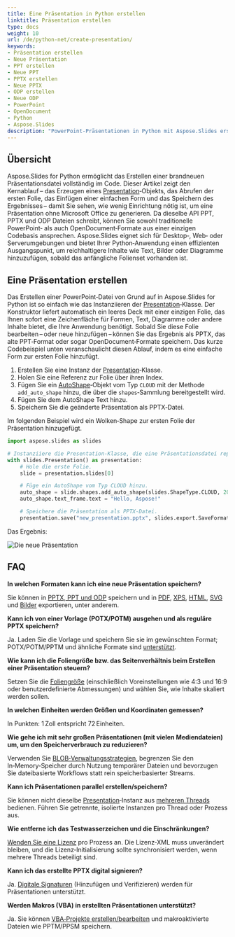 ```yaml
---
title: Eine Präsentation in Python erstellen
linktitle: Präsentation erstellen
type: docs
weight: 10
url: /de/python-net/create-presentation/
keywords:
- Präsentation erstellen
- Neue Präsentation
- PPT erstellen
- Neue PPT
- PPTX erstellen
- Neue PPTX
- ODP erstellen
- Neue ODP
- PowerPoint
- OpenDocument
- Python
- Aspose.Slides
description: "PowerPoint‑Präsentationen in Python mit Aspose.Slides erstellen – PPT-, PPTX- und ODP-Dateien erzeugen, von der OpenDocument‑Unterstützung profitieren und sie programmgesteuert speichern für zuverlässige Ergebnisse."
---
```


## **Übersicht**

Aspose.Slides for Python ermöglicht das Erstellen einer brandneuen Präsentationsdatei vollständig im Code. Dieser Artikel zeigt den Kernablauf – das Erzeugen eines [Presentation](https://reference.aspose.com/slides/python-net/aspose.slides/presentation/)‑Objekts, das Abrufen der ersten Folie, das Einfügen einer einfachen Form und das Speichern des Ergebnisses – damit Sie sehen, wie wenig Einrichtung nötig ist, um eine Präsentation ohne Microsoft Office zu generieren. Da dieselbe API PPT, PPTX und ODP Dateien schreibt, können Sie sowohl traditionelle PowerPoint‑ als auch OpenDocument‑Formate aus einer einzigen Codebasis ansprechen. Aspose.Slides eignet sich für Desktop‑, Web‑ oder Serverumgebungen und bietet Ihrer Python‑Anwendung einen effizienten Ausgangspunkt, um reichhaltigere Inhalte wie Text, Bilder oder Diagramme hinzuzufügen, sobald das anfängliche Folienset vorhanden ist.

## **Eine Präsentation erstellen**

Das Erstellen einer PowerPoint‑Datei von Grund auf in Aspose.Slides for Python ist so einfach wie das Instanziieren der [Presentation](https://reference.aspose.com/slides/python-net/aspose.slides/presentation/)‑Klasse. Der Konstruktor liefert automatisch ein leeres Deck mit einer einzigen Folie, das Ihnen sofort eine Zeichenfläche für Formen, Text, Diagramme oder andere Inhalte bietet, die Ihre Anwendung benötigt. Sobald Sie diese Folie bearbeiten – oder neue hinzufügen – können Sie das Ergebnis als PPTX, das alte PPT‑Format oder sogar OpenDocument‑Formate speichern. Das kurze Codebeispiel unten veranschaulicht diesen Ablauf, indem es eine einfache Form zur ersten Folie hinzufügt.

1. Erstellen Sie eine Instanz der [Presentation](https://reference.aspose.com/slides/python-net/aspose.slides/presentation/)‑Klasse.  
2. Holen Sie eine Referenz zur Folie über ihren Index.  
3. Fügen Sie ein [AutoShape](https://reference.aspose.com/slides/python-net/aspose.slides/autoshape/)‑Objekt vom Typ `CLOUD` mit der Methode `add_auto_shape` hinzu, die über die `shapes`‑Sammlung bereitgestellt wird.  
4. Fügen Sie dem AutoShape Text hinzu.  
5. Speichern Sie die geänderte Präsentation als PPTX‑Datei.

Im folgenden Beispiel wird ein Wolken‑Shape zur ersten Folie der Präsentation hinzugefügt.

```py
import aspose.slides as slides

# Instanziiere die Presentation‑Klasse, die eine Präsentationsdatei repräsentiert.
with slides.Presentation() as presentation:
    # Hole die erste Folie.
    slide = presentation.slides[0]

    # Füge ein AutoShape vom Typ CLOUD hinzu.
    auto_shape = slide.shapes.add_auto_shape(slides.ShapeType.CLOUD, 20, 20, 200, 80)
    auto_shape.text_frame.text = "Hello, Aspose!"

    # Speichere die Präsentation als PPTX‑Datei.
    presentation.save("new_presentation.pptx", slides.export.SaveFormat.PPTX)
```

Das Ergebnis:

![Die neue Präsentation](new_presentation.png)

## **FAQ**

**In welchen Formaten kann ich eine neue Präsentation speichern?**

Sie können in [PPTX, PPT und ODP](/slides/de/python-net/save-presentation/) speichern und in [PDF](/slides/de/python-net/convert-powerpoint-to-pdf/), [XPS](/slides/de/python-net/convert-powerpoint-to-xps/), [HTML](/slides/de/python-net/convert-powerpoint-to-html/), [SVG](/slides/de/python-net/convert-powerpoint-to-png/) und [Bilder](/slides/de/python-net/convert-powerpoint-to-png/) exportieren, unter anderem.

**Kann ich von einer Vorlage (POTX/POTM) ausgehen und als reguläre PPTX speichern?**

Ja. Laden Sie die Vorlage und speichern Sie sie im gewünschten Format; POTX/POTM/PPTM und ähnliche Formate sind [unterstützt](/slides/de/python-net/supported-file-formats/).

**Wie kann ich die Foliengröße bzw. das Seitenverhältnis beim Erstellen einer Präsentation steuern?**

Setzen Sie die [Foliengröße](/slides/de/python-net/slide-size/) (einschließlich Voreinstellungen wie 4:3 und 16:9 oder benutzerdefinierte Abmessungen) und wählen Sie, wie Inhalte skaliert werden sollen.

**In welchen Einheiten werden Größen und Koordinaten gemessen?**

In Punkten: 1 Zoll entspricht 72 Einheiten.

**Wie gehe ich mit sehr großen Präsentationen (mit vielen Mediendateien) um, um den Speicherverbrauch zu reduzieren?**

Verwenden Sie [BLOB‑Verwaltungsstrategien](/slides/de/python-net/manage-blob/), begrenzen Sie den In‑Memory‑Speicher durch Nutzung temporärer Dateien und bevorzugen Sie dateibasierte Workflows statt rein speicherbasierter Streams.

**Kann ich Präsentationen parallel erstellen/speichern?**

Sie können nicht dieselbe [Presentation](https://reference.aspose.com/slides/python-net/aspose.slides/presentation/)‑Instanz aus [mehreren Threads](/slides/de/python-net/multithreading/) bedienen. Führen Sie getrennte, isolierte Instanzen pro Thread oder Prozess aus.

**Wie entferne ich das Testwasserzeichen und die Einschränkungen?**

[Wenden Sie eine Lizenz](/slides/de/python-net/licensing/) pro Prozess an. Die Lizenz‑XML muss unverändert bleiben, und die Lizenz‑Initialisierung sollte synchronisiert werden, wenn mehrere Threads beteiligt sind.

**Kann ich das erstellte PPTX digital signieren?**

Ja. [Digitale Signaturen](/slides/de/python-net/digital-signature-in-powerpoint/) (Hinzufügen und Verifizieren) werden für Präsentationen unterstützt.

**Werden Makros (VBA) in erstellten Präsentationen unterstützt?**

Ja. Sie können [VBA‑Projekte erstellen/bearbeiten](/slides/de/python-net/presentation-via-vba/) und makroaktivierte Dateien wie PPTM/PPSM speichern.